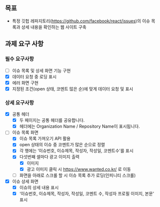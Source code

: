 ## 목표

- 특정 깃헙 레파지토리(https://github.com/facebook/react/issues)의 이슈 목록과 상세 내용을 확인하는 웹 사이트 구축

## 과제 요구 사항

### 필수 요구사항

- [ ] 이슈 목록 및 상세 화면 기능 구현
- [x] 데이터 요청 중 로딩 표시
- [x] 에러 화면 구현
- [x] 지정된 조건(open 상태, 코멘트 많은 순)에 맞게 데이터 요청 및 표시

### 상세 요구사항

- [x] 공통 헤더
  - [x] 두 페이지는 공통 헤더를 공유합니다.
  - [x] 헤더에는 Organization Name / Repository Name이 표시됩니다.
- [ ] 이슈 목록 화면
  - [x] 이슈 목록 가져오기 API 활용
  - [x] open 상태의 이슈 중 코멘트가 많은 순으로 정렬
  - [x] 각 행에는 ‘이슈번호, 이슈제목, 작성자, 작성일, 코멘트수’를 표시
  - [x] 다섯번째 셀마다 광고 이미지 출력
    - [x] 이미지
    - [x] 광고 이미지 클릭 시 https://www.wanted.co.kr/ 로 이동
  - [ ] 화면을 아래로 스크롤 할 시 이슈 목록 추가 로딩(인피니티 스크롤)
- [x] 이슈 상세 화면
  - [x] 이슈의 상세 내용 표시
  - [x] ‘이슈번호, 이슈제목, 작성자, 작성일, 코멘트 수, 작성자 프로필 이미지, 본문' 표시
